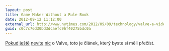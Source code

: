 ```yaml
---
layout: post
title: Game Maker Without a Rule Book
date: 2012-09-12 11:12:00
external_url: http://www.nytimes.com/2012/09/09/technology/valve-a-video-game-maker-with-few-rules.html
guid: c0c7c76d30bd3dcaefc96f40275bdc0a
---
```


[Pokud](/it-all-began-with-a-strange-e-mail) [ještě](/faster-zombies) [nevíte](/proc-valve-aneb-na-co-potrebujeme-korporace) [nic](/zamestnanci-hodnoti-pomery-v-hernich-spolecnostech) o Valve, toto je článek, který byste si měli přečíst.
